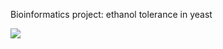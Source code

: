 Bioinformatics project: ethanol tolerance in yeast

<img src="https://github.com/Finterly/SiameseNN/blob/master/img/Picture3.png">

